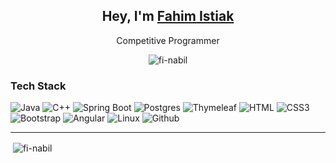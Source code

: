 <h2 align="center">Hey, I'm <b><a href="https://www.linkedin.com/in/fahimistiak/">Fahim Istiak</a></b></h2>
<p align="center">Competitive Programmer</p>
<p align="center"> <img src="https://komarev.com/ghpvc/?username=fi-nabil&label=Profile%20views&color=0e75b6&style=flat" alt="fi-nabil" /> </p>
<h3>Tech Stack</h3>

![Java](https://img.shields.io/badge/Java-FF4154?style=for-the-badge&labelColor=black&logo=openjdk&logoColor=FF4154)
![C++](https://img.shields.io/badge/CPP-004283?style=for-the-badge&labelColor=black&logo=cplusplus&logoColor=004283)
![Spring Boot](https://img.shields.io/badge/SpringBoot-4EA94B?style=for-the-badge&labelColor=black&logo=spring&logoColor=4EA94B)
![Postgres](https://img.shields.io/badge/Postgres-50ABE7?style=for-the-badge&labelColor=black&logo=postgresql&logoColor=50ABE7)
![Thymeleaf](https://img.shields.io/badge/Thymeleaf-008000?style=for-the-badge&labelColor=black&logo=thymeleaf&logoColor=008000)
![HTML](https://img.shields.io/badge/HTML5-E34F26?style=for-the-badge&labelColor=black&logo=html5&logoColor=E34F26)
![CSS3](https://img.shields.io/badge/CSS3-1572B6?style=for-the-badge&labelColor=black&logo=css3&logoColor=1572B6)
![Bootstrap](https://img.shields.io/badge/Bootstrap-563D7C?style=for-the-badge&labelColor=black&logo=bootstrap&logoColor=563D7C)
![Angular](https://img.shields.io/badge/Angular-FF0000?style=for-the-badge&labelColor=black&logo=angular&logoColor=FF0000)
![Linux](https://img.shields.io/badge/Linux-F0DB4F?style=for-the-badge&labelColor=black&logo=linux&logoColor=F0DB4F)
![Github](https://img.shields.io/badge/Github-ffffff?style=for-the-badge&labelColor=black&logo=github&logoColor=ffffff)

<hr />

<p>&nbsp;<img align="center" src="https://github-readme-stats.vercel.app/api?username=fi-nabil&show_icons=true&locale=en" alt="fi-nabil" /></p>
